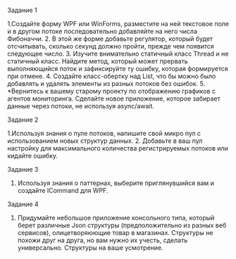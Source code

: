  
 Задание 1

1.Создайте форму WPF или WinForms, разместите на ней текстовое поле и в другом потоке
последовательно добавляйте на него числа Фибоначчи.
2. В этой же форме добавьте регулятор, который будет отсчитывать, сколько секунд должно
пройти, прежде чем появится следующее число.
3. Изучите внимательно статичный класс Thread и не статичный класс. Найдите метод, который
может прервать выполняющийся поток и зафиксируйте ту ошибку, которая формируется при
отмене.
4. Создайте класс-обертку над List<T>, что бы можно было добавлять и удалять элементы из
разных потоков без ошибок.
5. *Вернитесь к вашему старому проекту по отображению графиков с агентов мониторинга.
Сделайте новое приложение, которое забирает данные через потоки, не используя
async/await.


 Задание 2

1.Используя знания о пуле потоков, напишите свой микро пул с использованием новых структур
данных.
2. Добавьте в ваш пул настройку для максимального количества регистрируемых потоков или
кидайте ошибку.


Задание 3

1. Используя знания о паттернах, выберите приглянувшийся вам и создайте ICommand для WPF.


Задание 4

1. Придумайте небольшое приложение консольного типа, который берет различные Json
структуры (предположительно из разных веб сервисов), олицетворяюющие товар в магазинах.
Структуры не похожи друг на друга, но вам нужно их учесть, сделать универсально. Структуры
на ваше усмотрение.


